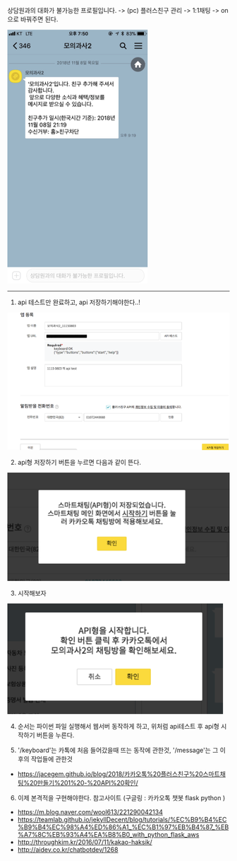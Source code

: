 

상담원과의 대화가 불가능한 프로필입니다. -> (pc) 플러스친구 관리 -> 1:1채팅 ->  on으로 바꿔주면 된다.

![img2](/image/img2.png)
   

-------------------

1. api 테스트만 완료하고,  api 저장하기해야한다..!


  ![img3](/image/img3.png)
  
2. api형 저장하기 버튼을 누르면 다음과 같이 뜬다. 


  ![img4](/image/img4.png)
  
3. 시작해보자


  ![img5](/image/img5.png)
  
4. 순서는 파이썬 파일 실행해서 웹서버 동작하게 하고, 위처럼 api테스트 후 api형 시작하기 버튼을 누른다. 

5. '/keyboard'는 카톡에 처음 들어갔을때 뜨는 동작에 관한것, '/message'는 그 이후의 작업들에 관한것 

- https://jacegem.github.io/blog/2018/카카오톡%20플러스친구%20스마트채팅%20만들기%201%20-%20API%20확인/

6. 이제 본격적을 구현해야한다. 참고사이트 (구글링 : 카카오톡 챗봇 flask python )

- https://m.blog.naver.com/wool613/221290042134
- https://teamlab.github.io/jekyllDecent/blog/tutorials/%EC%B9%B4%EC%B9%B4%EC%98%A4%ED%86%A1_%EC%B1%97%EB%B4%87_%EB%A7%8C%EB%93%A4%EA%B8%B0_with_python_flask_aws
- http://throughkim.kr/2016/07/11/kakao-haksik/
- http://aidev.co.kr/chatbotdev/1268


